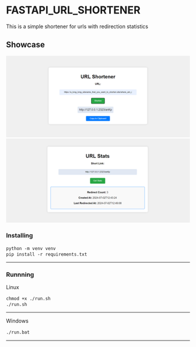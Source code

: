 # FASTAPI_URL_SHORTENER

This is a simple shortener for urls with redirection statistics

## Showcase
![Url shortener start page](showcase/index.png)
![Url stats for redirections of short urls](showcase/stats.png)

### Installing 

```shell
python -m venv venv
pip install -r requirements.txt
```
---
### Runnning

Linux
```shell
chmod +x ./run.sh
./run.sh
```
---

Windows
```cmd
./run.bat
```
---